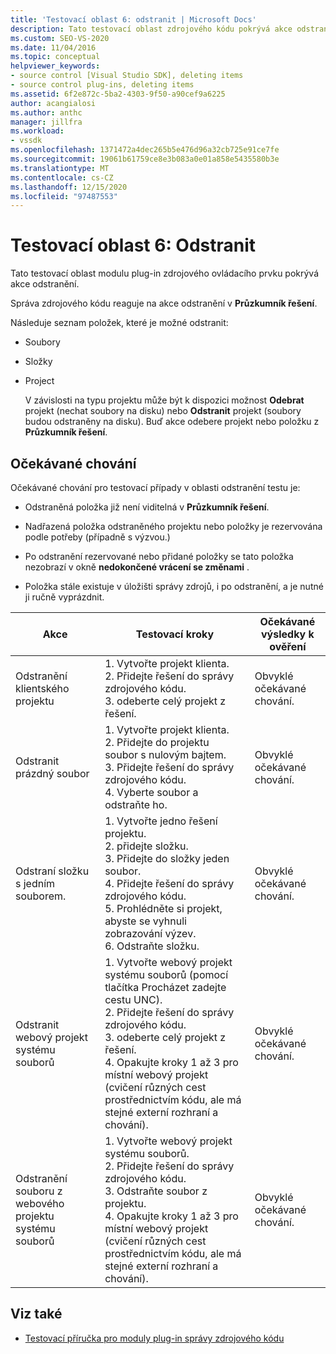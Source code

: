 ```yaml
---
title: 'Testovací oblast 6: odstranit | Microsoft Docs'
description: Tato testovací oblast zdrojového kódu pokrývá akce odstranění v Průzkumník řešení pro modul plug-in správy zdrojových kódů v aplikaci Visual Studio.
ms.custom: SEO-VS-2020
ms.date: 11/04/2016
ms.topic: conceptual
helpviewer_keywords:
- source control [Visual Studio SDK], deleting items
- source control plug-ins, deleting items
ms.assetid: 6f2e872c-5ba2-4303-9f50-a90cef9a6225
author: acangialosi
ms.author: anthc
manager: jillfra
ms.workload:
- vssdk
ms.openlocfilehash: 1371472a4dec265b5e476d96a32cb725e91ce7fe
ms.sourcegitcommit: 19061b61759ce8e3b083a0e01a858e5435580b3e
ms.translationtype: MT
ms.contentlocale: cs-CZ
ms.lasthandoff: 12/15/2020
ms.locfileid: "97487553"
---
```

# <a name="test-area-6-delete"></a>Testovací oblast 6: Odstranit
Tato testovací oblast modulu plug-in zdrojového ovládacího prvku pokrývá akce odstranění.

 Správa zdrojového kódu reaguje na akce odstranění v **Průzkumník řešení**.

 Následuje seznam položek, které je možné odstranit:

- Soubory

- Složky

- Project

  V závislosti na typu projektu může být k dispozici možnost **Odebrat** projekt (nechat soubory na disku) nebo **Odstranit** projekt (soubory budou odstraněny na disku). Buď akce odebere projekt nebo položku z **Průzkumník řešení**.

## <a name="expected-behavior"></a>Očekávané chování
 Očekávané chování pro testovací případy v oblasti odstranění testu je:

- Odstraněná položka již není viditelná v **Průzkumník řešení**.

- Nadřazená položka odstraněného projektu nebo položky je rezervována podle potřeby (případně s výzvou.)

- Po odstranění rezervované nebo přidané položky se tato položka nezobrazí v okně **nedokončené vrácení se změnami** .

- Položka stále existuje v úložišti správy zdrojů, i po odstranění, a je nutné ji ručně vyprázdnit.

|Akce|Testovací kroky|Očekávané výsledky k ověření|
|------------|----------------|--------------------------------|
|Odstranění klientského projektu|1. Vytvořte projekt klienta.<br />2. Přidejte řešení do správy zdrojového kódu.<br />3. odeberte celý projekt z řešení.|Obvyklé očekávané chování.|
|Odstranit prázdný soubor|1. Vytvořte projekt klienta.<br />2. Přidejte do projektu soubor s nulovým bajtem.<br />3. Přidejte řešení do správy zdrojového kódu.<br />4. Vyberte soubor a odstraňte ho.|Obvyklé očekávané chování.|
|Odstraní složku s jedním souborem.|1. Vytvořte jedno řešení projektu.<br />2. přidejte složku.<br />3. Přidejte do složky jeden soubor.<br />4. Přidejte řešení do správy zdrojového kódu.<br />5. Prohlédněte si projekt, abyste se vyhnuli zobrazování výzev.<br />6. Odstraňte složku.|Obvyklé očekávané chování.|
|Odstranit webový projekt systému souborů|1. Vytvořte webový projekt systému souborů (pomocí tlačítka Procházet zadejte cestu UNC).<br />2. Přidejte řešení do správy zdrojového kódu.<br />3. odeberte celý projekt z řešení.<br />4. Opakujte kroky 1 až 3 pro místní webový projekt (cvičení různých cest prostřednictvím kódu, ale má stejné externí rozhraní a chování).|Obvyklé očekávané chování.|
|Odstranění souboru z webového projektu systému souborů|1. Vytvořte webový projekt systému souborů.<br />2. Přidejte řešení do správy zdrojového kódu.<br />3. Odstraňte soubor z projektu.<br />4. Opakujte kroky 1 až 3 pro místní webový projekt (cvičení různých cest prostřednictvím kódu, ale má stejné externí rozhraní a chování).|Obvyklé očekávané chování.|

## <a name="see-also"></a>Viz také
- [Testovací příručka pro moduly plug-in správy zdrojového kódu](../../extensibility/internals/test-guide-for-source-control-plug-ins.md)
